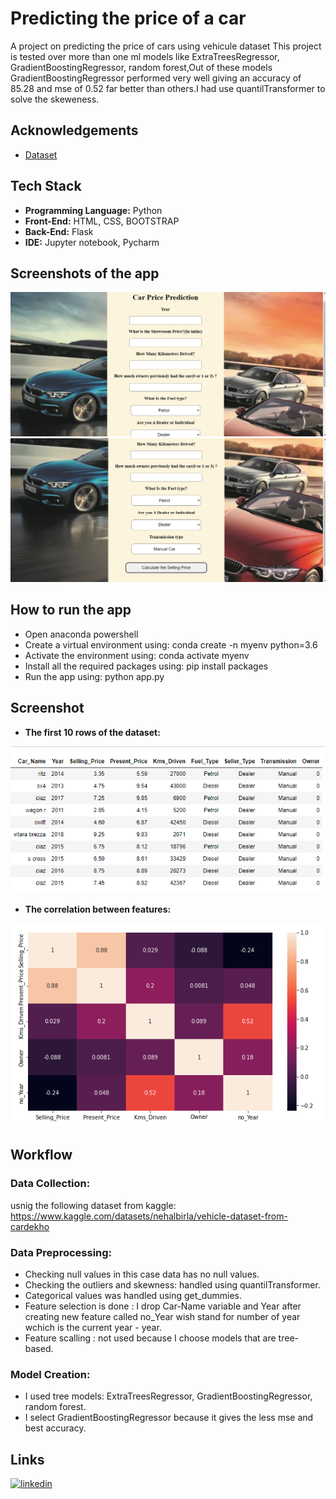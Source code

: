 
# Predicting the price of a car

A project on predicting the price of cars using 
vehicule dataset This project is tested over more than one ml models like ExtraTreesRegressor, 
GradientBoostingRegressor, random forest,Out of these 
models GradientBoostingRegressor performed very well giving an accuracy of 85.28 
and mse of 0.52 far better than others.I had use quantilTransformer to solve the skeweness. 


## Acknowledgements

 - [Dataset](https://www.kaggle.com/datasets/nehalbirla/vehicle-dataset-from-cardekho)


## Tech Stack

- **Programming Language:** Python
- **Front-End:** HTML, CSS, BOOTSTRAP
- **Back-End:** Flask
- **IDE:** Jupyter notebook, Pycharm



## Screenshots of the app
![](Screenshot_Images/Screenshot%20(799).png)
![](Screenshot_Images/Screenshot%20(800).png)


## How to run the app
- Open anaconda powershell
- Create a virtual environment using: conda create -n myenv python=3.6
- Activate the environment using: conda activate myenv
- Install all the required packages using: pip install packages
- Run the app using: python app.py

## Screenshot 

- **The first 10 rows of the dataset:**

![](Screenshot_Images/Screenshot%20(798).png)

- **The correlation between features:**

![](Screenshot_Images/Screenshot%20(797).png)

## Workflow
### Data Collection: 
usnig the following dataset from kaggle:
https://www.kaggle.com/datasets/nehalbirla/vehicle-dataset-from-cardekho 
### Data Preprocessing:
- Checking null values in this case data has no null values.
- Checking the outliers and skewness: handled using quantilTransformer.
- Categorical values was handled using get_dummies.
- Feature selection is done : I drop Car-Name variable and Year after creating new feature called no_Year wish stand for number of year wchich is the current year - year.
- Feature scalling : not used because I choose models that are tree-based.
### Model Creation:
* I used tree models: ExtraTreesRegressor, GradientBoostingRegressor, random forest.
* I select GradientBoostingRegressor because it gives the less mse and best accuracy.

##  Links
[![linkedin](https://jo.linkedin.com/in/nouhaila-bouanane-4a1313242)](https://www.linkedin.com/)
